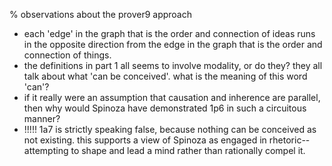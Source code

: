 % observations about the prover9 approach

* each 'edge' in the graph that is the
  order and connection of ideas runs in
  the opposite direction from the edge
  in the graph that is the order and
  connection of things.
* the definitions in part 1 all seems to
  involve modality, or do they? they all
  talk about what 'can be conceived'.
  what is the meaning of this word
  'can'?
* if it really were an assumption that
  causation and inherence are parallel,
  then why would Spinoza have
  demonstrated 1p6 in such a circuitous
  manner?
* !!!!! 1a7 is strictly speaking false,
  because nothing can be conceived as
  not existing. this supports a view of
  Spinoza as engaged in
  rhetoric--attempting to shape and lead
  a mind rather than rationally compel
  it.

